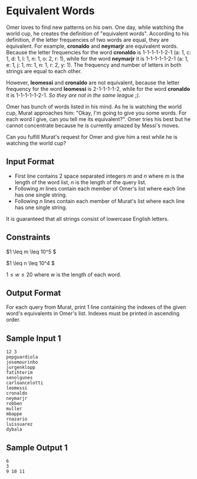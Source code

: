 # Equivalent Words

Omer loves to find new patterns on his own. One day, while watching the world cup, he creates the definition of "equivalent words". According to his definition, if the letter frequencies of two words are equal, they are equivalent. For example, **cronaldo** and **neymarjr** are equivalent words. Because the letter frequencies for the word **cronaldo** is 1-1-1-1-1-2-1 (a: 1, c: 1, d: 1, l: 1, n: 1, o: 2, r: 1), while for the word **neymarjr** it is 1-1-1-1-1-2-1 (a: 1, e: 1, j: 1, m: 1, n: 1, r: 2, y: 1). The frequency and number of letters in both strings are equal to each other.

However, **leomessi** and **cronaldo** are not equivalent, because the letter frequency for the word **leomessi** is 2-1-1-1-1-2, while for the word **cronaldo** it is 1-1-1-1-1-2-1. *So they are not in the same league ;).*

Omer has bunch of words listed in his mind. As he is watching the world cup, Murat approaches him: "Okay, I'm going to give you some words. For each word I give, can you tell me its equivalent?". Omer tries his best but he cannot concentrate because he is currently amazed by Messi's moves. 

Can you fulfill Murat's request for Omer and give him a rest while he is watching the world cup?

## Input Format

- First line contains $2$ space separated integers $m$ and $n$ where $m$ is the length of the word list, $n$ is the length of the query list.
- Following $m$ lines contain each member of Omer's list where each line has one single string.
- Following $n$ lines contain each member of Murat's list where each line has one single string.

It is guaranteed that all strings consist of lowercase English letters.

## Constraints

$1 \leq m \leq 10^5 $

$1 \leq n \leq 10^4 $

$1 \leq w \leq 20$ where $w$ is the length of each word.

## Output Format

For each query from Murat, print $1$ line containing the indexes of the given word's equivalents in Omer's list. Indexes must be printed in ascending order.

## Sample Input 1

```
12 3
pepguardiola
josemourinho
jurgenklopp
fatihterim
senolgunes
carloancelotti
leomessi
cronaldo
neymarjr
robben
muller
mbappe
rnazario
luissuarez
dybala
```

## Sample Output 1

```
6
3
9 10 11
```